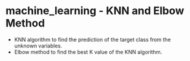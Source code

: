 # machine_learning - KNN and Elbow Method
- KNN algorithm to find the prediction of the target class from the unknown variables.
- Elbow method to find the best K value of the KNN algorithm.